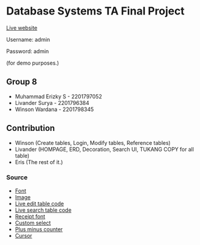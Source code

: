 # Database Systems TA Final Project
[Live website](https://getliberated.zryk.xyz/)

Username: admin

Password: admin

(for demo purposes.)

## Group 8
- Muhammad Erizky S - 2201797052
- Livander Surya - 2201796384
- Winson Wardana - 2201798345

## Contribution
- Winson (Create tables, Login, Modify tables, Reference tables)
- Livander (HOMPAGE, ERD, Decoration, Search UI, TUKANG COPY for all table)
- Eris (The rest of it.)

### Source
- [Font](https://www.dafont.com/lobster.font)
- [Image](image.google.com)
- [Live edit table code](https://www.phpzag.com/create-live-editable-table-with-jquery-php-and-mysql/)
- [Live search table code](https://www.webslesson.info/p/source-code-of-ajax-live-data-search.html)
- [Receipt font](https://www.dafont.com/merchant-copy.font)
- [Custom select](https://freefrontend.com/css-select-boxes/)
- [Plus minus counter](https://codepen.io/Tanya_Rybachuk/pen/jyxzEp)
- [Cursor](http://dragonica-extended.com/landing.php)
